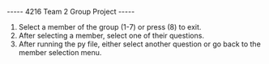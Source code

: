 ----- 4216 Team 2 Group Project -----
1) Select a member of the group (1-7) or press (8) to exit.
2) After selecting a member, select one of their questions.
3) After running the py file, either select another question or go back to the member selection menu.
